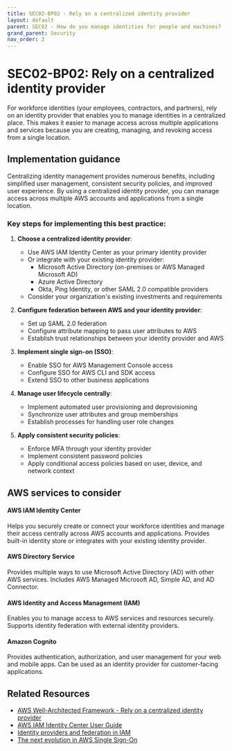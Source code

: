 ```yaml
---
title: SEC02-BP02 - Rely on a centralized identity provider
layout: default
parent: SEC02 - How do you manage identities for people and machines?
grand_parent: Security
nav_order: 2
---
```


<div class="pillar-header">
  <h1>SEC02-BP02: Rely on a centralized identity provider</h1>
  <p>For workforce identities (your employees, contractors, and partners), rely on an identity provider that enables you to manage identities in a centralized place. This makes it easier to manage access across multiple applications and services because you are creating, managing, and revoking access from a single location.</p>
</div>

## Implementation guidance

Centralizing identity management provides numerous benefits, including simplified user management, consistent security policies, and improved user experience. By using a centralized identity provider, you can manage access across multiple AWS accounts and applications from a single location.

### Key steps for implementing this best practice:

1. **Choose a centralized identity provider**:
   - Use AWS IAM Identity Center as your primary identity provider
   - Or integrate with your existing identity provider:
     - Microsoft Active Directory (on-premises or AWS Managed Microsoft AD)
     - Azure Active Directory
     - Okta, Ping Identity, or other SAML 2.0 compatible providers
   - Consider your organization's existing investments and requirements

2. **Configure federation between AWS and your identity provider**:
   - Set up SAML 2.0 federation
   - Configure attribute mapping to pass user attributes to AWS
   - Establish trust relationships between your identity provider and AWS

3. **Implement single sign-on (SSO)**:
   - Enable SSO for AWS Management Console access
   - Configure SSO for AWS CLI and SDK access
   - Extend SSO to other business applications

4. **Manage user lifecycle centrally**:
   - Implement automated user provisioning and deprovisioning
   - Synchronize user attributes and group memberships
   - Establish processes for handling user role changes

5. **Apply consistent security policies**:
   - Enforce MFA through your identity provider
   - Implement consistent password policies
   - Apply conditional access policies based on user, device, and network context

## AWS services to consider

<div class="aws-service">
  <div class="aws-service-content">
    <h4>AWS IAM Identity Center</h4>
    <p>Helps you securely create or connect your workforce identities and manage their access centrally across AWS accounts and applications. Provides built-in identity store or integrates with your existing identity provider.</p>
  </div>
</div>

<div class="aws-service">
  <div class="aws-service-content">
    <h4>AWS Directory Service</h4>
    <p>Provides multiple ways to use Microsoft Active Directory (AD) with other AWS services. Includes AWS Managed Microsoft AD, Simple AD, and AD Connector.</p>
  </div>
</div>

<div class="aws-service">
  <div class="aws-service-content">
    <h4>AWS Identity and Access Management (IAM)</h4>
    <p>Enables you to manage access to AWS services and resources securely. Supports identity federation with external identity providers.</p>
  </div>
</div>

<div class="aws-service">
  <div class="aws-service-content">
    <h4>Amazon Cognito</h4>
    <p>Provides authentication, authorization, and user management for your web and mobile apps. Can be used as an identity provider for customer-facing applications.</p>
  </div>
</div>

<div class="related-resources">
  <h2>Related Resources</h2>
  <ul>
    <li><a href="https://docs.aws.amazon.com/wellarchitected/latest/security-pillar/sec_identity_management_centralized_identity.html">AWS Well-Architected Framework - Rely on a centralized identity provider</a></li>
    <li><a href="https://docs.aws.amazon.com/singlesignon/latest/userguide/what-is.html">AWS IAM Identity Center User Guide</a></li>
    <li><a href="https://docs.aws.amazon.com/IAM/latest/UserGuide/id_roles_providers.html">Identity providers and federation in IAM</a></li>
    <li><a href="https://aws.amazon.com/blogs/security/the-next-evolution-in-aws-single-sign-on/">The next evolution in AWS Single Sign-On</a></li>
  </ul>
</div>
